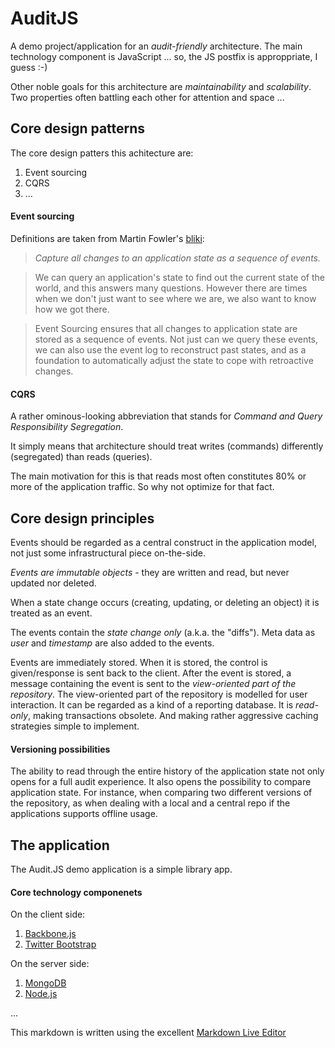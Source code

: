# AuditJS
A demo project/application for an _audit-friendly_ architecture.
The main technology component is JavaScript ... so, the JS postfix is approppriate, I guess :-)

Other noble goals for this architecture are _maintainability_ and _scalability_. Two properties often battling each other for attention and space ...

## Core design patterns
The core design patters this achitecture are:

 1. Event sourcing
 2. CQRS
 3. ...

#### Event sourcing

Definitions are taken from Martin Fowler's [bliki][10]:

> _Capture all changes to an application state as a sequence of events._

> We can query an application's state to find out the current state of the world, and this answers many questions. However there are times when we don't just want to see where we are, we also want to know how we got there.

> Event Sourcing ensures that all changes to application state are stored as a sequence of events. Not just can we query these events, we can also use the event log to reconstruct past states, and as a foundation to automatically adjust the state to cope with retroactive changes.

#### CQRS

A rather ominous-looking abbreviation that stands for _Command and Query Responsibility Segregation_.

It simply means that architecture should treat writes (commands) differently (segregated) than reads (queries).

The main motivation for this is that reads most often constitutes 80% or more of the application traffic. So why not optimize for that fact.

## Core design principles

Events should be regarded as a central construct in the application model, not just some infrastructural piece on-the-side.

_Events are immutable objects_ - they are written and read, but never updated nor deleted.

When a state change occurs (creating, updating, or deleting an object) it is treated as an event. 

The events contain the _state change only_ (a.k.a. the "diffs").
Meta data as _user_ and _timestamp_ are also added to the events.

Events are immediately stored. When it is stored, the control is given/response is sent back to the client. After the event is stored, a message containing the event is sent to the _view-oriented part of the repository_. The view-oriented part of the repository is modelled for user interaction. It can be regarded as a kind of a reporting database. It is _read-only_, making transactions obsolete. And making rather aggressive caching strategies simple to implement. 

#### Versioning possibilities

The ability to read through the entire history of the application state not only opens for a full audit experience. It also opens the possibility to compare application state. For instance, when comparing two different versions of the repository, as when dealing with a local and a central repo if the applications supports offline usage.



## The application

The Audit.JS demo application is a simple library app.

#### Core technology componenets

On the client side:

 1. [Backbone.js][20]
 2. [Twitter Bootstrap][21]

On the server side:

 1. [MongoDB][22]
 2. [Node.js][23]



...

This markdown is written using the excellent [Markdown Live Editor][50]

[10]: http://martinfowler.com/eaaDev/EventSourcing.html

[20]: http://backbonejs.org
[21]: http://twitter.github.io/bootstrap
[22]: http://www.mongodb.org
[23]: http://nodejs.org/

[50]: http://jrmoran.com/playground/markdown-live-editor

